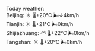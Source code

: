 Today weather:  
Beijing: ☀️ 🌡️+20°C 🌬️↓4km/h  
Tianjin: ☀️ 🌡️+21°C 🌬️0km/h  
Shijiazhuang: ⛅️  🌡️+22°C 🌬️0km/h  
Tangshan: ☀️ 🌡️+20°C 🌬️0km/h  
